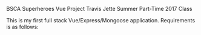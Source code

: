 BSCA Superheroes Vue Project
Travis Jette
Summer Part-Time 2017 Class

This is my first full stack Vue/Express/Mongoose application. Requirements
is as follows:
